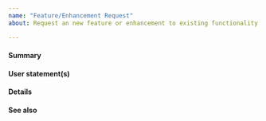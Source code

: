 ```yaml
---
name: "Feature/Enhancement Request"
about: Request an new feature or enhancement to existing functionality 

---
```


<!--
This repository is for VIC Engine. Please use it to report issues related to Virtual Container Hosts, Container VMs, and their lifecycles.

To help use keep things organized, please file issues in the most appropriate repository:
 * vSphere Client Plugins: https://github.com/vmware/vic-ui/issues
 * VIC Appliance (OVA) and User Documentation: https://github.com/vmware/vic-product/issues
 * Container Management Portal (Admiral): https://github.com/vmware/admiral/issues
 * Container Registry (Harbor): https://github.com/goharbor/harbor/issues
-->

#### Summary
<!-- Explain the request briefly. -->


#### User statement(s)
<!--
Brief statement(s) that describe who, what and why. These help the engineer addressing the request better understand the user's point of view.

Optionally, include a nested list of conditions of satisfaction for each statement. These may be added later, shortly before work begins on a request.

Example (from https://www.mountaingoatsoftware.com/agile/user-stories):
 * As a vice president of marketing, I want to select a holiday season to be used when reviewing the performance of past advertising campaigns so that I can identify profitable ones.
    * Support holidays that span two calendar years (none span three).
    * Holiday seasons can be set from one holiday to the next (such as Thanksgiving to Christmas).
    * Holiday seasons can be set to be a number of days prior to the holiday.
-->


#### Details
<!-- Provide any additional details that do not fit the above format. -->


#### See also
<!-- Provide references to relevant resources, such as documentation or related issues. -->
